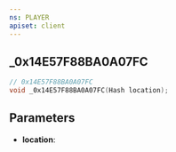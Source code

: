 ```yaml
---
ns: PLAYER
apiset: client
---
```

## _0x14E57F88BA0A07FC

```c
// 0x14E57F88BA0A07FC
void _0x14E57F88BA0A07FC(Hash location);
```


## Parameters
* **location**: